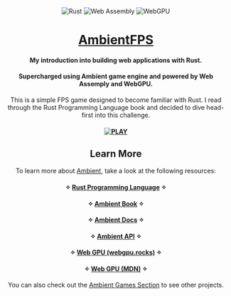 <div align="center">

<div align='center'>

<img src='https://img.shields.io/badge/Rust-Rust/?logo=rust&color=black' alt='Rust'>

<img src="https://img.shields.io/badge/Web Assembly-Web Assembly/?logo=webassembly&color=black" alt="Web Assembly">

<img src='https://img.shields.io/badge/WebGPU-WebGPU/?logo=webgpu&color=black' alt= 'WebGPU'>

</div>

# [AmbientFPS](https://github.com/gaelzarco/ambientfps)

#### My introduction into building web applications with Rust.

#### Supercharged using Ambient game engine and powered by Web Assemply and WebGPU.

This is a simple FPS game designed to become familiar with Rust. I read through the Rust Programming Language book and decided to dive head-first into this challenge.

#### [<img src='https://img.shields.io/badge/PL✧Y-PL✧Y/?logo=_&color=white&style=for-the-badge' alt='PLAY'>](https://ambient.run/packages/s3yc2jedhhrrl2glypzwottdbqkj7kqy/)

## Learn More

To learn more about [Ambient](https://ambient.run/), take a look at the following resources:

#### ✧ [Rust Programming Language](https://www.rust-lang.org/) ✧

#### ✧ [Ambient Book](https://ambientrun.github.io/Ambient/) ✧

#### ✧ [Ambient Docs](https://ambient.run/docs) ✧

#### ✧ [Ambient API](https://docs.rs/ambient_api/latest/ambient_api/) ✧

#### ✧ [Web GPU (webgpu.rocks)](https://webgpu.rocks/) ✧

#### ✧ [Web GPU (MDN)](https://developer.mozilla.org/en-US/docs/Web/API/WebGPU_API/) ✧

You can also check out the [Ambient Games Section](https://ambient.run/games) to see other projects.

</div>